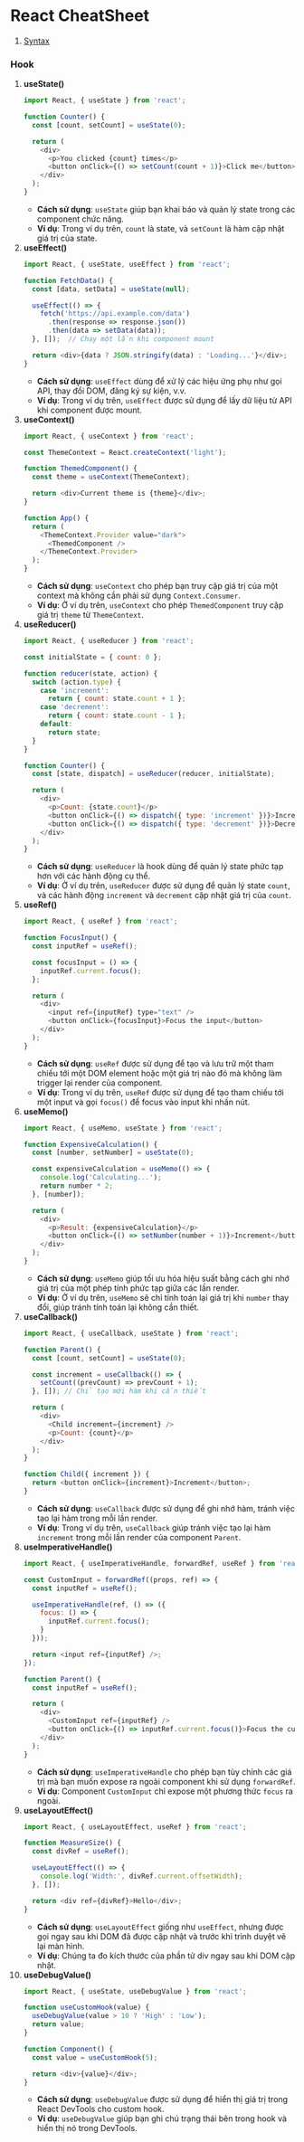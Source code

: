 # React CheatSheet

1. [Syntax](#syntax)

### Hook
1. **useState()**
    ```javascript
    import React, { useState } from 'react';

    function Counter() {
      const [count, setCount] = useState(0);

      return (
        <div>
          <p>You clicked {count} times</p>
          <button onClick={() => setCount(count + 1)}>Click me</button>
        </div>
      );
    }
    ```
    - **Cách sử dụng**: `useState` giúp bạn khai báo và quản lý state trong các component chức năng.
    - **Ví dụ**: Trong ví dụ trên, `count` là state, và `setCount` là hàm cập nhật giá trị của state.
2. **useEffect()**
    ```javascript
    import React, { useState, useEffect } from 'react';

    function FetchData() {
      const [data, setData] = useState(null);

      useEffect(() => {
        fetch('https://api.example.com/data')
          .then(response => response.json())
          .then(data => setData(data));
      }, []);  // Chạy một lần khi component mount

      return <div>{data ? JSON.stringify(data) : 'Loading...'}</div>;
    }
    ```
    - **Cách sử dụng**: `useEffect` dùng để xử lý các hiệu ứng phụ như gọi API, thay đổi DOM, đăng ký sự kiện, v.v.
    - **Ví dụ**: Trong ví dụ trên, `useEffect` được sử dụng để lấy dữ liệu từ API khi component được mount.
3. **useContext()**
    ```javascript
    import React, { useContext } from 'react';

    const ThemeContext = React.createContext('light');

    function ThemedComponent() {
      const theme = useContext(ThemeContext);

      return <div>Current theme is {theme}</div>;
    }

    function App() {
      return (
        <ThemeContext.Provider value="dark">
          <ThemedComponent />
        </ThemeContext.Provider>
      );
    }
    ```
    - **Cách sử dụng**: `useContext` cho phép bạn truy cập giá trị của một context mà không cần phải sử dụng `Context.Consumer`.
    - **Ví dụ**: Ở ví dụ trên, `useContext` cho phép `ThemedComponent` truy cập giá trị `theme` từ `ThemeContext`.
4. **useReducer()**
    ```javascript
    import React, { useReducer } from 'react';

    const initialState = { count: 0 };

    function reducer(state, action) {
      switch (action.type) {
        case 'increment':
          return { count: state.count + 1 };
        case 'decrement':
          return { count: state.count - 1 };
        default:
          return state;
      }
    }

    function Counter() {
      const [state, dispatch] = useReducer(reducer, initialState);

      return (
        <div>
          <p>Count: {state.count}</p>
          <button onClick={() => dispatch({ type: 'increment' })}>Increment</button>
          <button onClick={() => dispatch({ type: 'decrement' })}>Decrement</button>
        </div>
      );
    }
    ```
    - **Cách sử dụng**: `useReducer` là hook dùng để quản lý state phức tạp hơn với các hành động cụ thể.
    - **Ví dụ**: Ở ví dụ trên, `useReducer` được sử dụng để quản lý state `count`, và các hành động `increment` và `decrement` cập nhật giá trị của `count`.
5. **useRef()**
    ```javascript
    import React, { useRef } from 'react';

    function FocusInput() {
      const inputRef = useRef();

      const focusInput = () => {
        inputRef.current.focus();
      };

      return (
        <div>
          <input ref={inputRef} type="text" />
          <button onClick={focusInput}>Focus the input</button>
        </div>
      );
    }
    ```
    - **Cách sử dụng**: `useRef` được sử dụng để tạo và lưu trữ một tham chiếu tới một DOM element hoặc một giá trị nào đó mà không làm trigger lại render của component.
    - **Ví dụ**: Trong ví dụ trên, `useRef` được sử dụng để tạo tham chiếu tới một input và gọi `focus()` để focus vào input khi nhấn nút.
6. **useMemo()**
    ```javascript
    import React, { useMemo, useState } from 'react';

    function ExpensiveCalculation() {
      const [number, setNumber] = useState(0);

      const expensiveCalculation = useMemo(() => {
        console.log('Calculating...');
        return number * 2;
      }, [number]);

      return (
        <div>
          <p>Result: {expensiveCalculation}</p>
          <button onClick={() => setNumber(number + 1)}>Increment</button>
        </div>
      );
    }
    ```
    - **Cách sử dụng**: `useMemo` giúp tối ưu hóa hiệu suất bằng cách ghi nhớ giá trị của một phép tính phức tạp giữa các lần render.
    - **Ví dụ**: Ở ví dụ trên, `useMemo` sẽ chỉ tính toán lại giá trị khi `number` thay đổi, giúp tránh tính toán lại không cần thiết.
7. **useCallback()**
    ```javascript
    import React, { useCallback, useState } from 'react';

    function Parent() {
      const [count, setCount] = useState(0);

      const increment = useCallback(() => {
        setCount((prevCount) => prevCount + 1);
      }, []); // Chỉ tạo mới hàm khi cần thiết

      return (
        <div>
          <Child increment={increment} />
          <p>Count: {count}</p>
        </div>
      );
    }

    function Child({ increment }) {
      return <button onClick={increment}>Increment</button>;
    }
    ```
    - **Cách sử dụng**: `useCallback` được sử dụng để ghi nhớ hàm, tránh việc tạo lại hàm trong mỗi lần render.
    - **Ví dụ**: Trong ví dụ trên, `useCallback` giúp tránh việc tạo lại hàm `increment` trong mỗi lần render của component `Parent`.
8. **useImperativeHandle()**
    ```javascript
    import React, { useImperativeHandle, forwardRef, useRef } from 'react';

    const CustomInput = forwardRef((props, ref) => {
      const inputRef = useRef();

      useImperativeHandle(ref, () => ({
        focus: () => {
          inputRef.current.focus();
        }
      }));

      return <input ref={inputRef} />;
    });

    function Parent() {
      const inputRef = useRef();

      return (
        <div>
          <CustomInput ref={inputRef} />
          <button onClick={() => inputRef.current.focus()}>Focus the custom input</button>
        </div>
      );
    }
    ```
    - **Cách sử dụng**: `useImperativeHandle` cho phép bạn tùy chỉnh các giá trị mà bạn muốn expose ra ngoài component khi sử dụng `forwardRef`.
    - **Ví dụ**: Component `CustomInput` chỉ expose một phương thức `focus` ra ngoài.
9. **useLayoutEffect()**
    ```javascript
    import React, { useLayoutEffect, useRef } from 'react';

    function MeasureSize() {
      const divRef = useRef();

      useLayoutEffect(() => {
        console.log('Width:', divRef.current.offsetWidth);
      }, []);

      return <div ref={divRef}>Hello</div>;
    }
    ```
    - **Cách sử dụng**: `useLayoutEffect` giống như `useEffect`, nhưng được gọi ngay sau khi DOM đã được cập nhật và trước khi trình duyệt vẽ lại màn hình.
    - **Ví dụ**: Chúng ta đo kích thước của phần tử div ngay sau khi DOM cập nhật.
10. **useDebugValue()**
    ```javascript
    import React, { useState, useDebugValue } from 'react';

    function useCustomHook(value) {
      useDebugValue(value > 10 ? 'High' : 'Low');
      return value;
    }

    function Component() {
      const value = useCustomHook(5);

      return <div>{value}</div>;
    }
    ```
    - **Cách sử dụng**: `useDebugValue` được sử dụng để hiển thị giá trị trong React DevTools cho custom hook.
    - **Ví dụ**: `useDebugValue` giúp bạn ghi chú trạng thái bên trong hook và hiển thị nó trong DevTools.